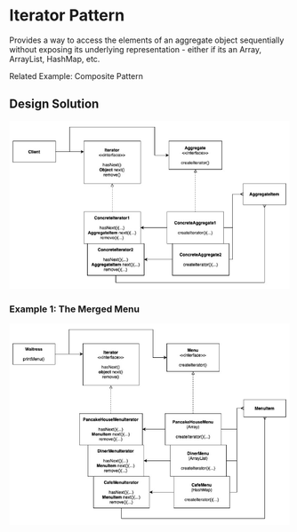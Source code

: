 # Iterator Pattern

Provides a way to access the elements of an aggregate object sequentially without exposing its underlying representation - either if its an Array, ArrayList, HashMap, etc.

Related Example: Composite Pattern

## Design Solution

![Iterator Pattern Solution](images/iterator-solution.jpg)

### Example 1: The Merged Menu

![Iterator Pattern Example](images/iterator-example1.jpg)


